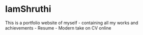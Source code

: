 # IamShruthi

This is a portfolio website of myself - containing all my works and achievements - Resume - Modern take on CV online
